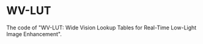 # WV-LUT
The code of "WV-LUT: Wide Vision Lookup Tables for Real-Time Low-Light Image Enhancement".

